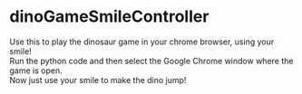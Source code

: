 # dinoGameSmileController
Use this to play the dinosaur game in your chrome browser, using your smile!<br>
Run the python code and then select the Google Chrome window where the game is open.<br>
Now just use your smile to make the dino jump!<br>

